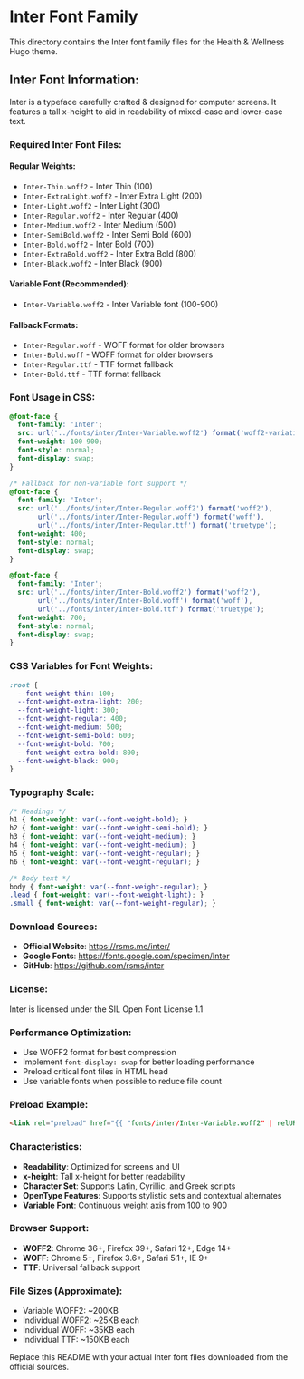 # Inter Font Family

This directory contains the Inter font family files for the Health & Wellness Hugo theme.

## Inter Font Information:
Inter is a typeface carefully crafted & designed for computer screens. It features a tall x-height to aid in readability of mixed-case and lower-case text.

### Required Inter Font Files:

#### Regular Weights:
- `Inter-Thin.woff2` - Inter Thin (100)
- `Inter-ExtraLight.woff2` - Inter Extra Light (200)
- `Inter-Light.woff2` - Inter Light (300)
- `Inter-Regular.woff2` - Inter Regular (400)
- `Inter-Medium.woff2` - Inter Medium (500)
- `Inter-SemiBold.woff2` - Inter Semi Bold (600)
- `Inter-Bold.woff2` - Inter Bold (700)
- `Inter-ExtraBold.woff2` - Inter Extra Bold (800)
- `Inter-Black.woff2` - Inter Black (900)

#### Variable Font (Recommended):
- `Inter-Variable.woff2` - Inter Variable font (100-900)

#### Fallback Formats:
- `Inter-Regular.woff` - WOFF format for older browsers
- `Inter-Bold.woff` - WOFF format for older browsers
- `Inter-Regular.ttf` - TTF format fallback
- `Inter-Bold.ttf` - TTF format fallback

### Font Usage in CSS:
```css
@font-face {
  font-family: 'Inter';
  src: url('../fonts/inter/Inter-Variable.woff2') format('woff2-variations');
  font-weight: 100 900;
  font-style: normal;
  font-display: swap;
}

/* Fallback for non-variable font support */
@font-face {
  font-family: 'Inter';
  src: url('../fonts/inter/Inter-Regular.woff2') format('woff2'),
       url('../fonts/inter/Inter-Regular.woff') format('woff'),
       url('../fonts/inter/Inter-Regular.ttf') format('truetype');
  font-weight: 400;
  font-style: normal;
  font-display: swap;
}

@font-face {
  font-family: 'Inter';
  src: url('../fonts/inter/Inter-Bold.woff2') format('woff2'),
       url('../fonts/inter/Inter-Bold.woff') format('woff'),
       url('../fonts/inter/Inter-Bold.ttf') format('truetype');
  font-weight: 700;
  font-style: normal;
  font-display: swap;
}
```

### CSS Variables for Font Weights:
```css
:root {
  --font-weight-thin: 100;
  --font-weight-extra-light: 200;
  --font-weight-light: 300;
  --font-weight-regular: 400;
  --font-weight-medium: 500;
  --font-weight-semi-bold: 600;
  --font-weight-bold: 700;
  --font-weight-extra-bold: 800;
  --font-weight-black: 900;
}
```

### Typography Scale:
```css
/* Headings */
h1 { font-weight: var(--font-weight-bold); }
h2 { font-weight: var(--font-weight-semi-bold); }
h3 { font-weight: var(--font-weight-medium); }
h4 { font-weight: var(--font-weight-medium); }
h5 { font-weight: var(--font-weight-regular); }
h6 { font-weight: var(--font-weight-regular); }

/* Body text */
body { font-weight: var(--font-weight-regular); }
.lead { font-weight: var(--font-weight-light); }
.small { font-weight: var(--font-weight-regular); }
```

### Download Sources:
- **Official Website**: https://rsms.me/inter/
- **Google Fonts**: https://fonts.google.com/specimen/Inter
- **GitHub**: https://github.com/rsms/inter

### License:
Inter is licensed under the SIL Open Font License 1.1

### Performance Optimization:
- Use WOFF2 format for best compression
- Implement `font-display: swap` for better loading performance
- Preload critical font files in HTML head
- Use variable fonts when possible to reduce file count

### Preload Example:
```html
<link rel="preload" href="{{ "fonts/inter/Inter-Variable.woff2" | relURL }}" as="font" type="font/woff2" crossorigin>
```

### Characteristics:
- **Readability**: Optimized for screens and UI
- **x-height**: Tall x-height for better readability
- **Character Set**: Supports Latin, Cyrillic, and Greek scripts
- **OpenType Features**: Supports stylistic sets and contextual alternates
- **Variable Font**: Continuous weight axis from 100 to 900

### Browser Support:
- **WOFF2**: Chrome 36+, Firefox 39+, Safari 12+, Edge 14+
- **WOFF**: Chrome 5+, Firefox 3.6+, Safari 5.1+, IE 9+
- **TTF**: Universal fallback support

### File Sizes (Approximate):
- Variable WOFF2: ~200KB
- Individual WOFF2: ~25KB each
- Individual WOFF: ~35KB each
- Individual TTF: ~150KB each

Replace this README with your actual Inter font files downloaded from the official sources.
